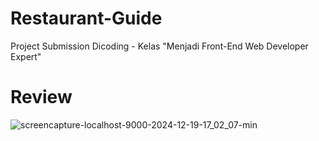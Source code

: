 # Restaurant-Guide
Project Submission Dicoding - Kelas "Menjadi Front-End Web Developer Expert"

# Review
![screencapture-localhost-9000-2024-12-19-17_02_07-min](https://github.com/user-attachments/assets/342ee756-70be-47fe-841f-c03230b77424)
